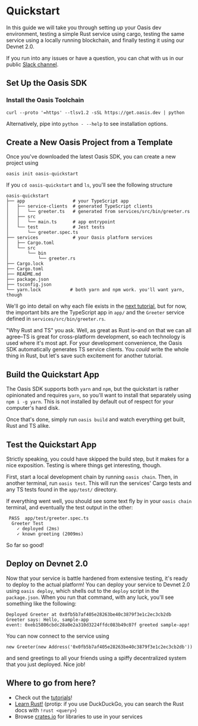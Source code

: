 # Quickstart

In this guide we will take you through setting up your Oasis dev environment, testing a simple Rust service using cargo, testing the same service using a locally running blockchain, and finally testing it using our Devnet 2.0.

If you run into any issues or have a question, you can chat with us in our public [Slack channel](https://join.slack.com/t/oasiscommunity/shared_invite/enQtNjQ5MTA3NTgyOTkzLWIxNTg1ZWZmOTIwNmQ2MTg1YmU0MzgyMzk3OWM2ZWQ4NTQ0ZDJkNTBmMTdlM2JhODllYjg5YmJkODc2NzgwNTg).

## Set Up the Oasis SDK

### Install the Oasis Toolchain

```
curl --proto '=https' --tlsv1.2 -sSL https://get.oasis.dev | python
```

Alternatively, pipe into `python - --help` to see installation options.

## Create a New Oasis Project from a Template

Once you've downloaded the latest Oasis SDK, you can create a new project using

```
oasis init oasis-quickstart
```

If you `cd oasis-quickstart` and `ls`, you'll see the following structure

```
oasis-quickstart
├── app                  # your TypeScript app
│   ├── service-clients  # generated TypeScript clients
│   │   └── greeter.ts   # generated from services/src/bin/greeter.rs
│   ├── src
│   │   └── main.ts      # app entrypoint
│   └── test             # Jest tests
│       └── greeter.spec.ts
├── services             # your Oasis platform services
│   ├── Cargo.toml
│   └── src
│       └── bin
│           └── greeter.rs
├── Cargo.lock
├── Cargo.toml
├── README.md
├── package.json
├── tsconfig.json
└── yarn.lock           # both yarn and npm work. you'll want yarn, though
```

We'll go into detail on why each file exists in the
[next tutorial](/tutorials/hello-world.html), but for now, the important bits are
the TypeScript app in `app/` and the `Greeter` service defined in
`services/src/bin/greeter.rs`.

"Why Rust and TS" you ask. Well, as great as Rust is–and on that we can all
agree–TS is great for cross-platform development, so each technology is used
where it's most apt. For your development convenience, the Oasis SDK
automatically generates TS service clients. You *could* write the whole thing
in Rust, but let's save such excitement for another tutorial.

## Build the Quickstart App

The Oasis SDK supports both `yarn` and `npm`, but the quickstart is rather
opinionated and requires `yarn`, so you'll want to install that separately
using `npm i -g yarn`. This is not installed by default out of respect for
your computer's hard disk.

Once that's done, simply run `oasis build` and watch everything get built,
Rust and TS alike.

## Test the Quickstart App

Strictly speaking, you could have skipped the build step, but it makes for
a nice exposition. Testing is where things get interesting, though.

First, start a local development chain by running `oasis chain`.
Then, in another terminal, run `oasis test`. This will run the services' Cargo
tests and any TS tests found in the `app/test/` directory.

If everything went well, you should see some text fly by in your `oasis chain`
terminal, and eventually the test output in the other:

```
 PASS  app/test/greeter.spec.ts
  Greeter Test
    ✓ deployed (2ms)
    ✓ known greeting (2009ms)
```

So far so good!

## Deploy on Devnet 2.0

Now that your service is battle hardened from extensive testing, it's ready
to deploy to the actual platform!
You can deploy your service to Devnet 2.0 using `oasis deploy`, which shells out
to the `deploy` script in the `package.json`.
When you run that command, with any luck, you'll see something like the following:

```
Deployed Greeter at 0x0fb5b7af405e28263be40c3879f3e1c2ec3cb2db
Greeter says: Hello, sample-app
event: 0xeb15806cbdc28a0e2a310d3224ffdc083b49c07f greeted sample-app!
```

You can now connect to the service using
```
new Greeter(new Address('0x0fb5b7af405e28263be40c3879f3e1c2ec3cb2db'))
```
and send greetings to all your friends using a spiffy decentralized system that
you just deployed. Nice job!

## Where to go from here?

- Check out the [tutorials](/tutorials/ballot)!
- [Learn Rust!](https://doc.rust-lang.org/book/) (protip: if you use DuckDuckGo, you can search the Rust docs with `!rust <query>`)
- Browse [crates.io](https://crates.io) for libraries to use in your services

